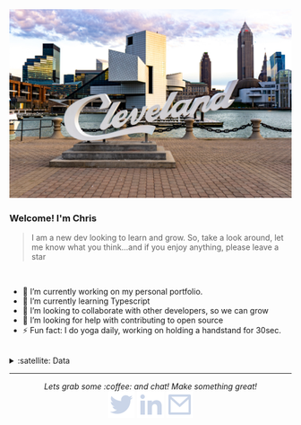 <img src ='./images/cle-logo.jpg'>

### Welcome! I'm Chris

> I am a new dev looking to learn and grow. So, take a look around, let me know what you think...and if you enjoy anything, please leave a star
> <br>

<br>

- 🔭 I’m currently working on my personal portfolio.
- 🌱 I’m currently learning Typescript
- 👯 I’m looking to collaborate with other developers, so we can grow
- 🤔 I’m looking for help with contributing to open source
- ⚡ Fun fact: I do yoga daily, working on holding a handstand for 30sec.

<br>

<details>

  <summary>:satellite: Data</summary>
  <img align="center" src="https://github-readme-stats.vercel.app/api/top-langs/?username=cishocksr&hide=html,css&html&title_color=ffffff&text_color=c9cacc&icon_color=2bbc8a&bg_color=1d1f21" />
  <img align="left" alt="cishocksr' GitHub Stats" src="https://github-readme-stats.vercel.app/api?username=cishocksr&show_icons=true&hide_border=true&theme=merko" />

  <p>
  <img alt="NodeJS" src="https://img.shields.io/badge/node.js%20-%2343853D.svg?&style=for-the-badge&logo=node.js&logoColor=white"/>
<img alt="GitHub" src="https://img.shields.io/badge/github%20-%23121011.svg?&style=for-the-badge&logo=github&logoColor=white"/>
<img alt="Git" src="https://img.shields.io/badge/git%20-%23F05033.svg?&style=for-the-badge&logo=git&logoColor=white"/>
<img alt="Next JS" src="https://img.shields.io/badge/next%20js%20-%23000000.svg?&style=for-the-badge&logo=next.js&logoColor=white"/>
<img alt="Redux" src="https://img.shields.io/badge/redux%20-%23593d88.svg?&style=for-the-badge&logo=redux&logoColor=white"/>
<img alt="TailwindCSS" src="https://img.shields.io/badge/tailwindcss%20-%2338B2AC.svg?&style=for-the-badge&logo=tailwind-css&logoColor=white"/>
<img alt="JavaScript" src="https://img.shields.io/badge/javascript%20-%23323330.svg?&style=for-the-badge&logo=javascript&logoColor=%23F7DF1E"/>

<img alt="CSS3" src="https://img.shields.io/badge/css3%20-%231572B6.svg?&style=for-the-badge&logo=css3&logoColor=white"/>
<img alt="HTML5" src="https://img.shields.io/badge/html5%20-%23E34F26.svg?&style=for-the-badge&logo=html5&logoColor=white"/><img alt="React" src="https://img.shields.io/badge/react%20-%2320232a.svg?&style=for-the-badge&logo=react&logoColor=%2361DAFB"/>

</details>

  </p>
  </details>

---

  <p align='center'>
    <i>Lets grab some :coffee: and chat! Make something great! </i>
    <br>
    <a href='https://twitter.com/iLogiXpozed'><img src='./images/twitter-fill.svg' /></a>
    <a href='https://linkedin.com/in/christopherishockley'></a><img src='./images/linkedin-fill.svg' />
    <a hreft='mailto:cishockleysr@gmail.com'></a><img src='./images/mail-line.svg' />
  </p>

